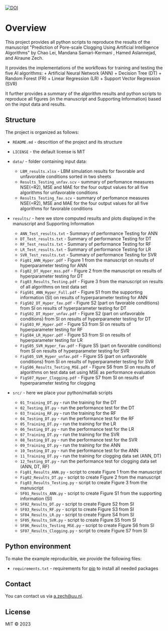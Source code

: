 [![DOI](https://zenodo.org/badge/407502648.svg)](https://zenodo.org/badge/latestdoi/407502648)

# Overview

This project provides all python scripts to reproduce the results of the manuscript
"Prediction of Pore-scale Clogging Using Artificial Intelligence Algorithms" 
by Chao Lei, Mandana Samari-Kermani , Hamed Aslannejad, and Alraune Zech.

It provides the implementations of the workflows for training and testing the 
five AI algorithms:
    + Artificial Neural Network (ANN)
    + Decision Tree (DT)
    + Random Forest (FR)
    + Linear Regression (LR)
    + Support Vector Regression (SVR)  

It further provides a summary of the algorithm results and python 
scripts to reproduce all figures (in the manuscript and Supporting Information) 
based on the input data and results.

## Structure

The project is organized as follows:

- `README.md` - descrition of the project and its structure
- `LICENSE` - the default license is MIT

- `data/` - folder containing input data:
  + `LBM_results.xlsx` - LBM simulation results for favorable and unfavorable 
      conditions sorted in two sheets
  + `Results_Testing_unfav.scv` - summary of perfomance measures NSE(=R2), MSE and MAE 
      for the four output values for all five algorithms 
      for unfavorable conditions
  + `Results_Testing_fav.scv` - summary of perfomance measures NSE(=R2), MSE and MAE 
      for the four output values for all five algorithms 
      for favorable conditions

- `results/` - here we store computed results and plots displayed in the manuscript and Supporting Information
  + `ANN_Test_results.txt` - Summary of performance Testing for ANN
  + `DT_Test_results.txt` - Summary of performance Testing for DT
  + `RF_Test_results.txt` - Summary of performance Testing for RF
  + `LR_Test_results.txt` - Summary of performance Testing for LR
  + `SVR_Test_results.txt` - Summary of performance Testing for SVR
  + `Fig01_ANN_Hyper.pdf` - Figure 1 from the manuscript on results of hyperparameter testing for ANN
  + `Fig02_DT_Hyper_mss.pdf` - Figure 2 from the manuscript on results of hyperparameter testing for DT
  + `Fig03_Results_Testing.pdf` - Figure 3 from the manuscript on results of all algorithms on test data set
  + `FigS01_ANN_Hyper_Full.pdf` - Figure S1 from the supporting information (SI) on results of hyperparameter testing for ANN
  + `FigS02_DT_Hyper_fav.pdf` - Figure S2 (part on favorable conditions) from SI  on results of hyperparameter testing for DT
  + `FigS02_DT_Hyper_unfav.pdf` - Figure S2 (part on unfavorable conditions) from SI on results of hyperparameter testing for DT
  + `FigS03_RF_Hyper.pdf` - Figure S3 from SI on results of hyperparameter testing for  RF
  + `FigS04_LR_Hyper.pdf` - Figure S3 from SI on results of hyperparameter testing for LR
  + `FigS05_SVR_Hyper_fav.pdf` - Figure S5 (part on favorable conditions) from SI on results of hyperparameter testing for SVR
  + `FigS05_SVR_Hyper_unfav.pdf` - Figure S5 (part on unfavorable conditions) from SI on results of hyperparameter testing for SVR
  + `FigS06_Results_Testing_MSE.pdf` - Figure S6 from SI on results of algorithms on test data set using MSE as performance evaluation
  + `FigS07_Hyper_Clogging.pdf` - Figure S7 from SI on results of hyperparameter testing for clogging

- `src/` - here we place your python/matlab scripts 

  + `01_Training_DT.py` - run the training for the DT
  + `02_Testing_DT.py` - run the performance test for the DT
  + `03_Training_RF.py` - run the training for the RF
  + `04_Testing_DT.py` - run the performance test for the RF
  + `05_Training_DT.py` - run the training for the LR
  + `06_Testing_DT.py` - run the performance test for the LR
  + `07_Training_DT.py` - run the training for the SVR
  + `08_Testing_DT.py` - run the performance test for the SVR
  + `09_Training_DT.py` - run the training for the ANN
  + `10_Testing_DT.py` - run the performance test for the ANN
  + `11_Training_DT.py` - run the training for clogging data set (ANN, DT)
  + `12_Testing_DT.py` - run the performance test for clogging data set (ANN, DT, RF)
  + `Fig01_Results_ANN.py` - script to create Figure 1 from the manuscript
  + `Fig02_Results_DT.py` - script to create Figure 2 from the manuscript
  + `Fig03_Results_Testing.py` - script to create Figure 3 from the manuscript
  + `SF01_Results_ANN.py` - script to create Figure S1 from the supporting information (SI)
  + `SF02_Results_DT.py` -  script to create Figure S2 from SI
  + `SF03_Results_RF.py` - script to create Figure S3 from SI
  + `SF04_Results_LR.py` - script to create Figure S4 from SI
  + `SF05_Results_SVR.py` - script to create Figure S5 from SI
  + `SF06_Results_Testing_MSE.py` - script to create Figure S6 from SI
  + `SF07_Results_Clogging.py` - script to create Figure S7 from SI


## Python environment

To make the example reproducible, we provide the following files:
- `requirements.txt` - requirements for [pip](https://pip.pypa.io/en/stable/user_guide/#requirements-files) to install all needed packages

## Contact

You can contact us via <a.zech@uu.nl>.

## License

MIT © 2023

